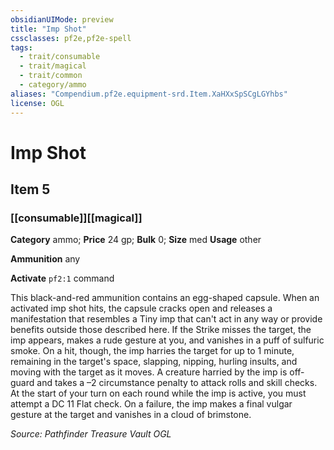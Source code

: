 ```yaml
---
obsidianUIMode: preview
title: "Imp Shot"
cssclasses: pf2e,pf2e-spell
tags:
  - trait/consumable
  - trait/magical
  - trait/common
  - category/ammo
aliases: "Compendium.pf2e.equipment-srd.Item.XaHXxSpSCgLGYhbs"
license: OGL
---
```

# Imp Shot
## Item 5
### [[consumable]][[magical]]

**Category** ammo; 
**Price** 24 gp; 
**Bulk** 0; **Size** med
**Usage** other

**Ammunition** any

**Activate** `pf2:1` command

This black-and-red ammunition contains an egg-shaped capsule. When an activated imp shot hits, the capsule cracks open and releases a manifestation that resembles a Tiny imp that can't act in any way or provide benefits outside those described here. If the Strike misses the target, the imp appears, makes a rude gesture at you, and vanishes in a puff of sulfuric smoke. On a hit, though, the imp harries the target for up to 1 minute, remaining in the target's space, slapping, nipping, hurling insults, and moving with the target as it moves. A creature harried by the imp is off-guard and takes a –2 circumstance penalty to attack rolls and skill checks. At the start of your turn on each round while the imp is active, you must attempt a DC 11 Flat check. On a failure, the imp makes a final vulgar gesture at the target and vanishes in a cloud of brimstone.

*Source: Pathfinder Treasure Vault*
*OGL*